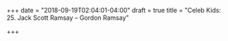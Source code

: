 +++
date = "2018-09-19T02:04:01-04:00"
draft = true
title = "Celeb Kids: 25. Jack Scott Ramsay – Gordon Ramsay"

+++
